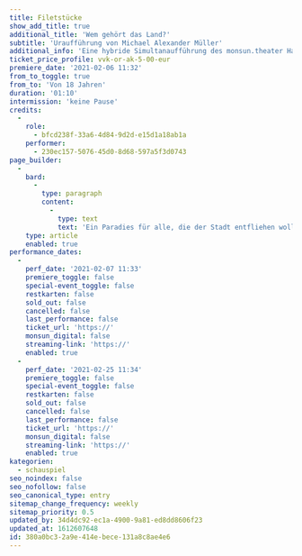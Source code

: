 ```yaml
---
title: Filetstücke
show_add_title: true
additional_title: 'Wem gehört das Land?'
subtitle: 'Uraufführung von Michael Alexander Müller'
additional_info: 'Eine hybride Simultanaufführung des monsun.theater Hamburg und der Vaganten Bühne Berlin'
ticket_price_profile: vvk-or-ak-5-00-eur
premiere_date: '2021-02-06 11:32'
from_to_toggle: true
from_to: 'Von 18 Jahren'
duration: '01:10'
intermission: 'keine Pause'
credits:
  -
    role:
      - bfcd238f-33a6-4d84-9d2d-e15d1a18ab1a
    performer:
      - 230ec157-5076-45d0-8d68-597a5f3d0743
page_builder:
  -
    bard:
      -
        type: paragraph
        content:
          -
            type: text
            text: 'Ein Paradies für alle, die der Stadt entfliehen wollen, jenseits des Alltäglichen. In dem kleinen Ort Seelenheil unweit der Ostsee finden Architekt Lars Drewes und sein Partner Till Feldmann das perfekte Stück Land für eine Feriensiedlung. Allerdings haben sie dabei die Rechnung ohne die Dorfbewohner:innen gemacht, die mit allen Mitteln versuchen, den Bau zu verhindern und ihn über Jahre verzögern. Was 2004 als Sprungbrett ihrer Karriere gedacht war, wird zu einem 17 Jahre währenden Kampf um Investoren, Bebauungspläne, Genehmigungen und Regenbogenpfeifer.'
    type: article
    enabled: true
performance_dates:
  -
    perf_date: '2021-02-07 11:33'
    premiere_toggle: false
    special-event_toggle: false
    restkarten: false
    sold_out: false
    cancelled: false
    last_performance: false
    ticket_url: 'https://'
    monsun_digital: false
    streaming-link: 'https://'
    enabled: true
  -
    perf_date: '2021-02-25 11:34'
    premiere_toggle: false
    special-event_toggle: false
    restkarten: false
    sold_out: false
    cancelled: false
    last_performance: false
    ticket_url: 'https://'
    monsun_digital: false
    streaming-link: 'https://'
    enabled: true
kategorien:
  - schauspiel
seo_noindex: false
seo_nofollow: false
seo_canonical_type: entry
sitemap_change_frequency: weekly
sitemap_priority: 0.5
updated_by: 34d4dc92-ec1a-4900-9a81-ed8dd8606f23
updated_at: 1612607648
id: 380a0bc3-2a9e-414e-bece-131a8c8ae4e6
---
```

